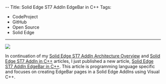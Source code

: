 --
Title: Solid Edge ST7 AddIn EdgeBar in C++
Tags:
  - CodeProject
  - GitHub
  - Open Source
  - Solid Edge
---

![](http://blob.jasonnewell.net/blog/2014-12-14_1.png)

In continuation of my [Solid Edge ST7 AddIn Architecture Overview](http://www.codeproject.com/Articles/839585/Solid-Edge-ST-AddIn-Architecture-Overview) and [Solid Edge ST7 AddIn in C++](http://www.codeproject.com/Articles/840912/Solid-Edge-ST-AddIn-CPP) articles, I just published a new article, [Solid Edge ST7 AddIn EdgeBar in C++](http://www.codeproject.com/Articles/844382/Solid-Edge-ST-AddIn-EdgeBar-CPP). This article is programming language specific and focuses on creating EdgeBar pages in a Solid Edge AddIns using Visual C++.